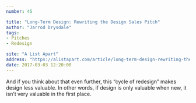 ```yaml
---
number: 45

title: "Long-Term Design: Rewriting the Design Sales Pitch"
author: "Jarrod Drysdale"
tags:
- Pitches
- Redesign

site: "A List Apart"
address: "https://alistapart.com/article/long-term-design-rewriting-the-design-sales-pitch"
date: 2017-03-03 12:20:00
---
```


And if you think about that even further, this “cycle of redesign” makes design less valuable. In other words, if design is only valuable when new, it isn’t very valuable in the first place.
